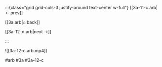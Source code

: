 :::{class="grid grid-cols-3 justify-around text-center w-full"}
[[3a-11-c.arb|← prev]]

[[3a.arb|⌂ back]]

[[3a-12-d.arb|next →]]

:::

![[3a-12-c.arb.mp4]]

#arb #3a #3a-12-c

